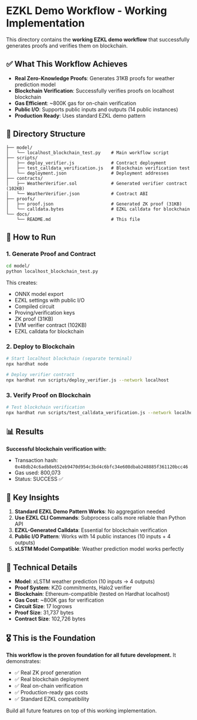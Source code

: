 # EZKL Demo Workflow - Working Implementation

This directory contains the **working EZKL demo workflow** that successfully generates proofs and verifies them on blockchain.

## ✅ What This Workflow Achieves

- **Real Zero-Knowledge Proofs**: Generates 31KB proofs for weather prediction model
- **Blockchain Verification**: Successfully verifies proofs on localhost blockchain  
- **Gas Efficient**: ~800K gas for on-chain verification
- **Public I/O**: Supports public inputs and outputs (14 public instances)
- **Production Ready**: Uses standard EZKL demo pattern

## 📁 Directory Structure

```
├── model/
│   └── localhost_blockchain_test.py    # Main workflow script
├── scripts/
│   ├── deploy_verifier.js              # Contract deployment  
│   ├── test_calldata_verification.js   # Blockchain verification test
│   └── deployment.json                 # Deployment addresses
├── contracts/
│   ├── WeatherVerifier.sol             # Generated verifier contract (102KB)
│   └── WeatherVerifier.json            # Contract ABI
├── proofs/
│   ├── proof.json                      # Generated ZK proof (31KB)
│   └── calldata.bytes                  # EZKL calldata for blockchain
└── docs/
    └── README.md                       # This file
```

## 🚀 How to Run

### 1. Generate Proof and Contract
```bash
cd model/
python localhost_blockchain_test.py
```

This creates:
- ONNX model export
- EZKL settings with public I/O  
- Compiled circuit
- Proving/verification keys
- ZK proof (31KB)
- EVM verifier contract (102KB)
- EZKL calldata for blockchain

### 2. Deploy to Blockchain
```bash
# Start localhost blockchain (separate terminal)
npx hardhat node

# Deploy verifier contract
npx hardhat run scripts/deploy_verifier.js --network localhost
```

### 3. Verify Proof on Blockchain
```bash
# Test blockchain verification
npx hardhat run scripts/test_calldata_verification.js --network localhost
```

## 📊 Results

**Successful blockchain verification with:**
- Transaction hash: `0x48db24c6adb8e652eb9470d954c3bd4c6bfc34e608dbab248885f361120bcc46`
- Gas used: 800,073
- Status: SUCCESS ✅

## 🎯 Key Insights

1. **Standard EZKL Demo Pattern Works**: No aggregation needed
2. **Use EZKL CLI Commands**: Subprocess calls more reliable than Python API
3. **EZKL-Generated Calldata**: Essential for blockchain verification
4. **Public I/O Pattern**: Works with 14 public instances (10 inputs + 4 outputs)
5. **xLSTM Model Compatible**: Weather prediction model works perfectly

## 🔧 Technical Details

- **Model**: xLSTM weather prediction (10 inputs → 4 outputs)
- **Proof System**: KZG commitments, Halo2 verifier
- **Blockchain**: Ethereum-compatible (tested on Hardhat localhost)
- **Gas Cost**: ~800K gas for verification
- **Circuit Size**: 17 logrows
- **Proof Size**: 31,737 bytes
- **Contract Size**: 102,726 bytes

## 🎖️ This is the Foundation

**This workflow is the proven foundation for all future development.** It demonstrates:
- ✅ Real ZK proof generation
- ✅ Real blockchain deployment  
- ✅ Real on-chain verification
- ✅ Production-ready gas costs
- ✅ Standard EZKL compatibility

Build all future features on top of this working implementation.